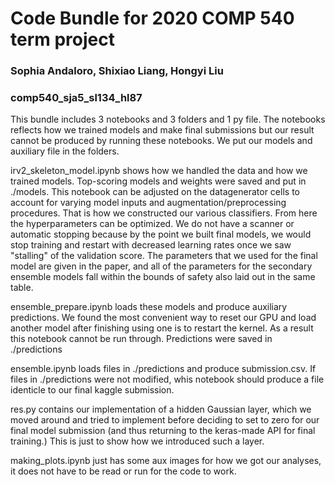 # Code Bundle for 2020 COMP 540 term project

### Sophia Andaloro, Shixiao Liang, Hongyi Liu
### comp540_sja5_sl134_hl87

This bundle includes 3 notebooks and 3 folders and 1 py file. The notebooks reflects how we trained models and make final submissions but our result cannot be produced by running these notebooks. We put our models and auxiliary file in the folders.

irv2_skeleton_model.ipynb shows how we handled the data and how we trained models. Top-scoring models and weights were saved and put in ./models. This notebook can be adjusted on the datagenerator cells to account for varying model inputs and augmentation/preprocessing procedures. That is how we constructed our various classifiers.
From here the hyperparameters can be optimized. We do not have a scanner or automatic stopping because by the point we built final models, we would stop training and restart with decreased learning rates once we saw "stalling" of the validation score. 
The parameters that we used for the final model are given in the paper, and all of the parameters for the secondary ensemble models fall within the bounds of safety also laid out in the same table. 


ensemble_prepare.ipynb loads these models and produce auxiliary predictions. We found the most convenient way to reset our GPU and load another model after finishing using one is to restart the kernel. As a result this notebook cannot be run through. Predictions were saved in ./predictions

ensemble.ipynb loads files in ./predictions and produce submission.csv. If files in ./predictions were not modified, whis notebook should produce a file identicle to our final kaggle submission.

res.py contains our implementation of a hidden Gaussian layer, which we moved around and tried to implement before deciding to set to zero for our final model submission (and thus returning to the keras-made API for final training.) This is just to show how we introduced such a layer.

making_plots.ipynb just has some aux images for how we got our analyses, it does not have to be read or run for the code to work.
